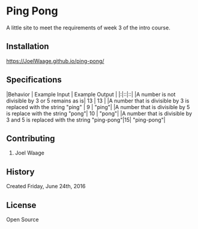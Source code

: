 # Ping Pong

A little site to meet the requirements of week 3 of the intro course.

## Installation

 https://JoelWaage.github.io/ping-pong/

## Specifications

|Behavior | Example Input | Example Output |
|:|::|::|
|A number is not divisible by 3 or 5 remains as is| 13 | 13 |
|A number that is divisible by 3 is replaced with the string "ping" | 9 | "ping"|
|A number that is divisible by 5 is replace with the string "pong"| 10 | "pong"|
|A number that is divisible by 3 and 5 is replaced with the string "ping-pong"|15| "ping-pong"|

## Contributing

1. Joel Waage

## History

Created Friday, June 24th, 2016

## License

Open Source
